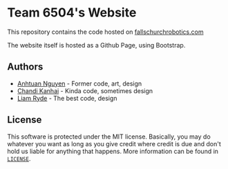 # Team 6504's Website
This repository contains the code hosted on [fallschurchrobotics.com](http://fallschurchrobotics.com/)

The website itself is hosted as a Github Page, using Bootstrap.

## Authors
* [Anhtuan Nguyen](https://github.com/atunafish) - Former code, art, design
* [Chandi Kanhai](https://github.com/Chandi-95) - Kinda code, sometimes design
* [Liam Ryde](https://github.com/xeu100) - The best code, design

## License
This software is protected under the MIT license. Basically, you may do whatever you want as long as you give credit where credit is due and don't hold us liable for anything that happens. More information can be found in [`LICENSE`](LICENSE).
